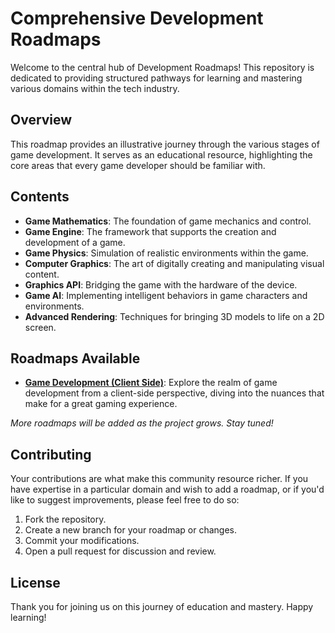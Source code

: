 # Comprehensive Development Roadmaps

Welcome to the central hub of Development Roadmaps! This repository is dedicated to providing structured pathways for learning and mastering various domains within the tech industry.

## Overview

This roadmap provides an illustrative journey through the various stages of game development. It serves as an educational resource, highlighting the core areas that every game developer should be familiar with.

## Contents

- **Game Mathematics**: The foundation of game mechanics and control.
- **Game Engine**: The framework that supports the creation and development of a game.
- **Game Physics**: Simulation of realistic environments within the game.
- **Computer Graphics**: The art of digitally creating and manipulating visual content.
- **Graphics API**: Bridging the game with the hardware of the device.
- **Game AI**: Implementing intelligent behaviors in game characters and environments.
- **Advanced Rendering**: Techniques for bringing 3D models to life on a 2D screen.

## Roadmaps Available

- **[Game Development (Client Side)](https://github.com/NirbhayVachhani/RoadMap/tree/GameDevelopment)**: Explore the realm of game development from a client-side perspective, diving into the nuances that make for a great gaming experience.

_More roadmaps will be added as the project grows. Stay tuned!_

## Contributing

Your contributions are what make this community resource richer. If you have expertise in a particular domain and wish to add a roadmap, or if you'd like to suggest improvements, please feel free to do so:

1. Fork the repository.
2. Create a new branch for your roadmap or changes.
3. Commit your modifications.
4. Open a pull request for discussion and review.

## License

Thank you for joining us on this journey of education and mastery. Happy learning!

